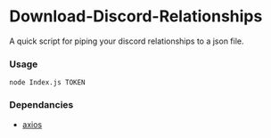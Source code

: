 # Download-Discord-Relationships
A quick script for piping your discord relationships to a json file. 


### Usage

`node Index.js TOKEN`

### Dependancies

* [axios](https://www.npmjs.com/package/axios)
